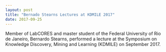 ```yaml
---
layout: post
title: "Bernado Stearns Lectures at KDMILE 2017"
date: 2017-09-25
---
```


Member of LabCORES and master student of the Federal University of Rio de Janeiro, Bernardo Stearns, performed a lecture at the Symposium on Knowledge Discovery, Mining and Learning (KDMILE)
on September 2017.